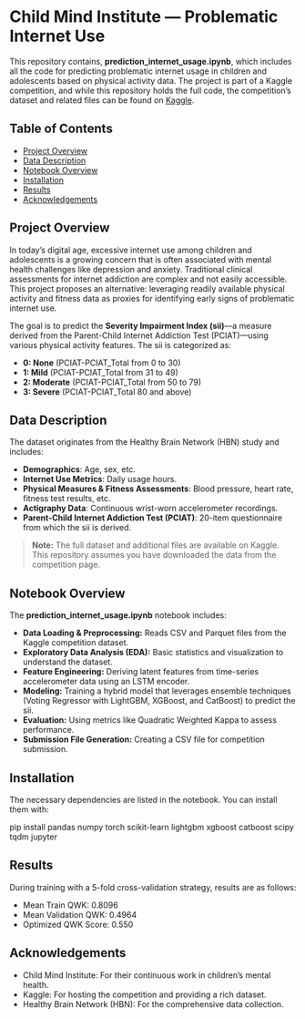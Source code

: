 # Child Mind Institute — Problematic Internet Use

This repository contains, **prediction_internet_usage.ipynb**, which includes all the code for predicting problematic internet usage in children and adolescents based on physical activity data. The project is part of a Kaggle competition, and while this repository holds the full code, the competition’s dataset and related files can be found on [Kaggle](https://www.kaggle.com/competitions/child-mind-institute-problematic-internet-use/overview).

## Table of Contents

- [Project Overview](#project-overview)
- [Data Description](#data-description)
- [Notebook Overview](#notebook-overview)
- [Installation](#installation)
- [Results](#results)
- [Acknowledgements](#acknowledgements)

## Project Overview

In today’s digital age, excessive internet use among children and adolescents is a growing concern that is often associated with mental health challenges like depression and anxiety. Traditional clinical assessments for internet addiction are complex and not easily accessible. This project proposes an alternative: leveraging readily available physical activity and fitness data as proxies for identifying early signs of problematic internet use.

The goal is to predict the **Severity Impairment Index (sii)**—a measure derived from the Parent-Child Internet Addiction Test (PCIAT)—using various physical activity features. The sii is categorized as:
- **0: None** (PCIAT-PCIAT_Total from 0 to 30)
- **1: Mild** (PCIAT-PCIAT_Total from 31 to 49)
- **2: Moderate** (PCIAT-PCIAT_Total from 50 to 79)
- **3: Severe** (PCIAT-PCIAT_Total 80 and above)

## Data Description

The dataset originates from the Healthy Brain Network (HBN) study and includes:
- **Demographics**: Age, sex, etc.
- **Internet Use Metrics**: Daily usage hours.
- **Physical Measures & Fitness Assessments**: Blood pressure, heart rate, fitness test results, etc.
- **Actigraphy Data**: Continuous wrist-worn accelerometer recordings.
- **Parent-Child Internet Addiction Test (PCIAT)**: 20-item questionnaire from which the sii is derived.

> **Note:** The full dataset and additional files are available on Kaggle. This repository assumes you have downloaded the data from the competition page.

## Notebook Overview

The **prediction_internet_usage.ipynb** notebook includes:
- **Data Loading & Preprocessing:** Reads CSV and Parquet files from the Kaggle competition dataset.
- **Exploratory Data Analysis (EDA):** Basic statistics and visualization to understand the dataset.
- **Feature Engineering:** Deriving latent features from time-series accelerometer data using an LSTM encoder.
- **Modeling:** Training a hybrid model that leverages ensemble techniques (Voting Regressor with LightGBM, XGBoost, and CatBoost) to predict the sii.
- **Evaluation:** Using metrics like Quadratic Weighted Kappa to assess performance.
- **Submission File Generation:** Creating a CSV file for competition submission.

## Installation
The necessary dependencies are listed in the notebook. You can install them with:

 pip install pandas numpy torch scikit-learn lightgbm xgboost catboost scipy tqdm jupyter

## Results
During training with a 5-fold cross-validation strategy, results are as follows:

- Mean Train QWK: 0.8096
- Mean Validation QWK: 0.4964
- Optimized QWK Score: 0.550

## Acknowledgements
- Child Mind Institute: For their continuous work in children’s mental health.
- Kaggle: For hosting the competition and providing a rich dataset.
- Healthy Brain Network (HBN): For the comprehensive data collection.


